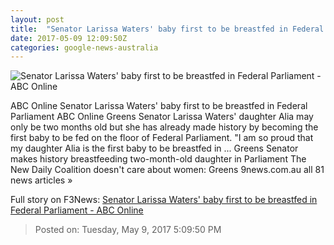 ```yaml
---
layout: post
title:  "Senator Larissa Waters' baby first to be breastfed in Federal Parliament - ABC Online"
date: 2017-05-09 12:09:50Z
categories: google-news-australia
---
```


![Senator Larissa Waters' baby first to be breastfed in Federal Parliament - ABC Online](http://www.abc.net.au/news/image/8511782-1x1-700x700.jpg)

ABC Online Senator Larissa Waters' baby first to be breastfed in Federal Parliament ABC Online Greens Senator Larissa Waters' daughter Alia may only be two months old but she has already made history by becoming the first baby to be fed on the floor of Federal Parliament. "I am so proud that my daughter Alia is the first baby to be breastfed in ... Greens Senator makes history breastfeeding two-month-old daughter in Parliament The New Daily Coalition doesn't care about women: Greens 9news.com.au all 81 news articles »


Full story on F3News: [Senator Larissa Waters' baby first to be breastfed in Federal Parliament - ABC Online](http://www.f3nws.com/n/xADGcB)

> Posted on: Tuesday, May 9, 2017 5:09:50 PM
